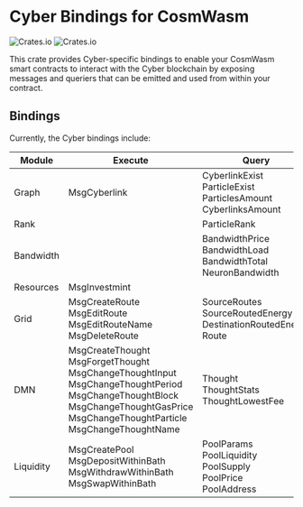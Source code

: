 # Cyber Bindings for CosmWasm

![Crates.io](https://img.shields.io/crates/v/cyber-std)
![Crates.io](https://img.shields.io/crates/d/cyber-std)

This crate provides Cyber-specific bindings to enable your CosmWasm smart contracts to interact with the Cyber blockchain by exposing messages and queriers that can be emitted and used from within your contract.

## Bindings

Currently, the Cyber bindings include:

| Module    	| Execute                                                                                                                                                                                          	| Query                                                                  	|
|-----------	|--------------------------------------------------------------------------------------------------------------------------------------------------------------------------------------------------	|------------------------------------------------------------------------	|
| Graph     	| MsgCyberlink                                                                                                                                                                                     	| CyberlinkExist<br>ParticleExist<br>ParticlesAmount<br>CyberlinksAmount 	|
| Rank      	|                                                                                                                                                                                                  	| ParticleRank                                                           	|
| Bandwidth 	|                                                                                                                                                                                                  	| BandwidthPrice<br>BandwidthLoad<br>BandwidthTotal<br>NeuronBandwidth   	|
| Resources 	| MsgInvestmint                                                                                                                                                                                    	|                                                                        	|
| Grid      	| MsgCreateRoute<br>MsgEditRoute<br>MsgEditRouteName<br>MsgDeleteRoute                                                                                                                             	| SourceRoutes<br>SourceRoutedEnergy<br>DestinationRoutedEnergy<br>Route 	|
| DMN       	| MsgCreateThought<br>MsgForgetThought<br>MsgChangeThoughtInput<br>MsgChangeThoughtPeriod<br>MsgChangeThoughtBlock<br>MsgChangeThoughtGasPrice<br>MsgChangeThoughtParticle<br>MsgChangeThoughtName 	| Thought<br>ThoughtStats<br>ThoughtLowestFee                            	|
| Liquidity 	| MsgCreatePool<br>MsgDepositWithinBath<br>MsgWithdrawWithinBath<br>MsgSwapWithinBath                                                                                                              	| PoolParams<br>PoolLiquidity<br>PoolSupply<br>PoolPrice<br>PoolAddress  	|
